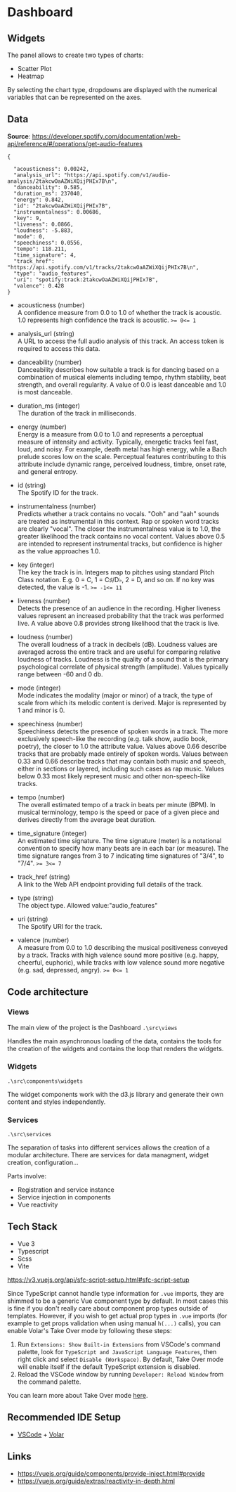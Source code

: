 # Dashboard


## Widgets

The panel allows to create two types of charts:
- Scatter Plot
- Heatmap

By selecting the chart type, dropdowns are displayed with the numerical variables that can be represented on the axes.

## Data

**Source**: https://developer.spotify.com/documentation/web-api/reference/#/operations/get-audio-features

```
{

  "acousticness": 0.00242,
  "analysis_url": "https://api.spotify.com/v1/audio-analysis/2takcwOaAZWiXQijPHIx7B\n",
  "danceability": 0.585,
  "duration_ms": 237040,
  "energy": 0.842,
  "id": "2takcwOaAZWiXQijPHIx7B",
  "instrumentalness": 0.00686,
  "key": 9,
  "liveness": 0.0866,
  "loudness": -5.883,
  "mode": 0,
  "speechiness": 0.0556,
  "tempo": 118.211,
  "time_signature": 4,
  "track_href": "https://api.spotify.com/v1/tracks/2takcwOaAZWiXQijPHIx7B\n",
  "type": "audio_features",
  "uri": "spotify:track:2takcwOaAZWiXQijPHIx7B",
  "valence": 0.428
}

```


- acousticness (number<float>)  
A confidence measure from 0.0 to 1.0 of whether the track is acoustic. 1.0 represents high confidence the track is acoustic.
`>= 0<= 1`

- analysis_url (string)  
A URL to access the full audio analysis of this track. An access token is required to access this data.

- danceability (number<float>)  
Danceability describes how suitable a track is for dancing based on a combination of musical elements including tempo, rhythm stability, beat strength, and overall regularity. A value of 0.0 is least danceable and 1.0 is most danceable.

- duration_ms (integer)  
The duration of the track in milliseconds.

- energy (number<float>)  
Energy is a measure from 0.0 to 1.0 and represents a perceptual measure of intensity and activity. Typically, energetic tracks feel fast, loud, and noisy. For example, death metal has high energy, while a Bach prelude scores low on the scale. Perceptual features contributing to this attribute include dynamic range, perceived loudness, timbre, onset rate, and general entropy.

- id (string)  
The Spotify ID for the track.

- instrumentalness (number<float>)  
Predicts whether a track contains no vocals. "Ooh" and "aah" sounds are treated as instrumental in this context. Rap or spoken word tracks are clearly "vocal". The closer the instrumentalness value is to 1.0, the greater likelihood the track contains no vocal content. Values above 0.5 are intended to represent instrumental tracks, but confidence is higher as the value approaches 1.0.

- key (integer)  
The key the track is in. Integers map to pitches using standard Pitch Class notation. E.g. 0 = C, 1 = C♯/D♭, 2 = D, and so on. If no key was detected, the value is -1.
`>= -1<= 11`

- liveness (number<float>)  
Detects the presence of an audience in the recording. Higher liveness values represent an increased probability that the track was performed live. A value above 0.8 provides strong likelihood that the track is live.

- loudness (number<float>)  
The overall loudness of a track in decibels (dB). Loudness values are averaged across the entire track and are useful for comparing relative loudness of tracks. Loudness is the quality of a sound that is the primary psychological correlate of physical strength (amplitude). Values typically range between -60 and 0 db.

- mode (integer)  
Mode indicates the modality (major or minor) of a track, the type of scale from which its melodic content is derived. Major is represented by 1 and minor is 0.

- speechiness (number<float>)  
Speechiness detects the presence of spoken words in a track. The more exclusively speech-like the recording (e.g. talk show, audio book, poetry), the closer to 1.0 the attribute value. Values above 0.66 describe tracks that are probably made entirely of spoken words. Values between 0.33 and 0.66 describe tracks that may contain both music and speech, either in sections or layered, including such cases as rap music. Values below 0.33 most likely represent music and other non-speech-like tracks.

- tempo (number<float>)  
The overall estimated tempo of a track in beats per minute (BPM). In musical terminology, tempo is the speed or pace of a given piece and derives directly from the average beat duration.

- time_signature (integer)  
An estimated time signature. The time signature (meter) is a notational convention to specify how many beats are in each bar (or measure). The time signature ranges from 3 to 7 indicating time signatures of "3/4", to "7/4".
`>= 3<= 7`

- track_href (string)  
A link to the Web API endpoint providing full details of the track.

- type (string)  
The object type.
Allowed value:"audio_features"

- uri (string)  
The Spotify URI for the track.

- valence (number<float>)  
A measure from 0.0 to 1.0 describing the musical positiveness conveyed by a track. Tracks with high valence sound more positive (e.g. happy, cheerful, euphoric), while tracks with low valence sound more negative (e.g. sad, depressed, angry).
`>= 0<= 1`


## Code architecture

### Views 
The main view of the project is  the Dashboard
`.\src\views`

Handles the main asynchronous loading of the data, 
contains the tools for the creation of the widgets
and contains the loop that renders the widgets.

### Widgets
`.\src\components\widgets`

The widget components work with the d3.js library and generate their own content and styles independently.

### Services
`.\src\services`

The separation of tasks into different services allows the creation of a modular architecture.
There are services for data managment, widget creation, configuration...

Parts involve:
- Registration and service instance
- Service injection in components
- Vue reactivity

## Tech Stack

- Vue 3 
- Typescript 
- Scss
- Vite

https://v3.vuejs.org/api/sfc-script-setup.html#sfc-script-setup

Since TypeScript cannot handle type information for `.vue` imports, they are shimmed to be a generic Vue component type by default. In most cases this is fine if you don't really care about component prop types outside of templates. However, if you wish to get actual prop types in `.vue` imports (for example to get props validation when using manual `h(...)` calls), you can enable Volar's Take Over mode by following these steps:

1. Run `Extensions: Show Built-in Extensions` from VSCode's command palette, look for `TypeScript and JavaScript Language Features`, then right click and select `Disable (Workspace)`. By default, Take Over mode will enable itself if the default TypeScript extension is disabled.
2. Reload the VSCode window by running `Developer: Reload Window` from the command palette.

You can learn more about Take Over mode [here](https://github.com/johnsoncodehk/volar/discussions/471).


## Recommended IDE Setup

- [VSCode](https://code.visualstudio.com/) + [Volar](https://marketplace.visualstudio.com/items?itemName=johnsoncodehk.volar)

## Links

- https://vuejs.org/guide/components/provide-inject.html#provide
- https://vuejs.org/guide/extras/reactivity-in-depth.html